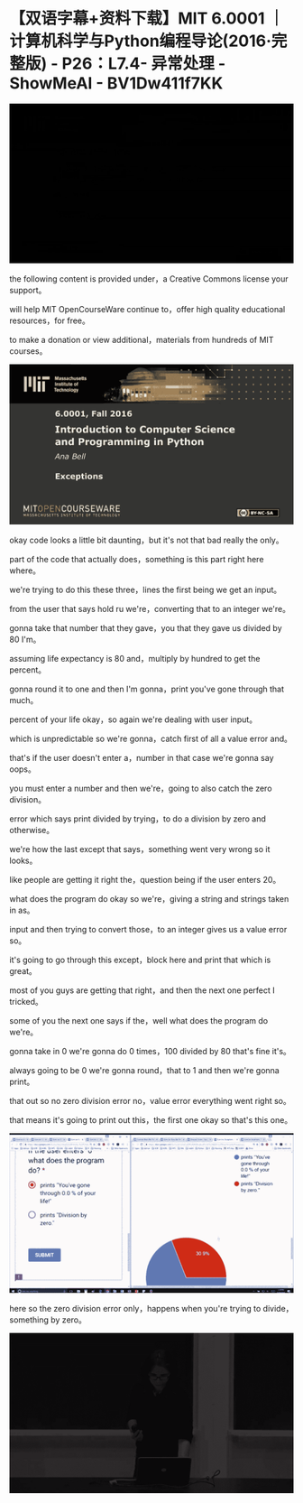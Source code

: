 # 【双语字幕+资料下载】MIT 6.0001 ｜ 计算机科学与Python编程导论(2016·完整版) - P26：L7.4- 异常处理 - ShowMeAI - BV1Dw411f7KK

![](img/c5feeafac651b357124dc1270cf31c84_0.png)

the following content is provided under，a Creative Commons license your support。

will help MIT OpenCourseWare continue to，offer high quality educational resources，for free。

to make a donation or view additional，materials from hundreds of MIT courses。



![](img/c5feeafac651b357124dc1270cf31c84_2.png)

okay code looks a little bit daunting，but it's not that bad really the only。

part of the code that actually does，something is this part right here where。

we're trying to do this these three，lines the first being we get an input。

from the user that says hold ru we're，converting that to an integer we're。

gonna take that number that they gave，you that they gave us divided by 80 I'm。

assuming life expectancy is 80 and，multiply by hundred to get the percent。

gonna round it to one and then I'm gonna，print you've gone through that much。

percent of your life okay，so again we're dealing with user input。

which is unpredictable so we're gonna，catch first of all a value error and。

that's if the user doesn't enter a，number in that case we're gonna say oops。

you must enter a number and then we're，going to also catch the zero division。

error which says print divided by trying，to do a division by zero and otherwise。

we're how the last except that says，something went very wrong so it looks。

like people are getting it right the，question being if the user enters 20。

what does the program do okay so we're，giving a string and strings taken in as。

input and then trying to convert those，to an integer gives us a value error so。

it's going to go through this except，block here and print that which is great。

most of you guys are getting that right，and then the next one perfect I tricked。

some of you the next one says if the，well what does the program do we're。

gonna take in 0 we're gonna do 0 times，100 divided by 80 that's fine it's。

always going to be 0 we're gonna round，that to 1 and then we're gonna print。

that out so no zero division error no，value error everything went right so。

that means it's going to print out this，the first one okay so that's this one。



![](img/c5feeafac651b357124dc1270cf31c84_4.png)

here so the zero division error only，happens when you're trying to divide，something by zero。



![](img/c5feeafac651b357124dc1270cf31c84_6.png)